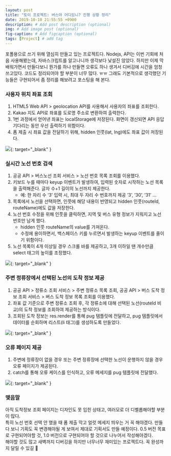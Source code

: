 ```yaml
---
layout: post
title: "토이 프로젝트: 버스야 어디있니? 진행 상황 정리"
date: 2019-10-10 21:55:55 +0900
description: # Add post description (optional)
img: # Add image post (optional)
fig-caption: # Add figcaption (optional)
tags: [Project] # add tag
---
```


포폴용으로 쓰기 위해 열심히 만들고 있는 프로젝트다. Nodejs, API는 이번 기회에 처음 사용해봤는데, 자바스크립트를 알고나니까 생각보다 낯설진 않았다. 하지만 이제 막 배워가면서 만들다보니 뭔가를 하나 만들면 오류도 하나 생겨서 디버깅에 시간을 엄청 쓰고있다. 코드도 정리되어야 할 부분이 너무 많다. ㅠㅠ 그래도 기본적으로 생각했던 기능들은 구현되어서 좀 정리를 해보려고 포스팅을 해 본다.

### 사용자 위치 좌표 조회
1. HTML5 Web API > geolocation API를 사용해서 사용자의 좌표를 조회한다.
2. Kakao 지도 API로 좌표를 도로명 주소로 변환하여 출력한다.
3. 1번 과정에서 얻어낸 좌표는 localStorage에 저장된다. 화면이 갱신되면 API 응답 기다리는 동안 우선 출력하기 위함이다. 
4. 폼 제출 시 좌표 값을 전달하기 위해, hidden 인풋(lat, lng)에도 좌표 값이 저장된다.

[<img src="{{site.baseurl}}/assets/post_img/toy-project-where-is-the-bus-1.png">]({{site.baseurl}}/assets/post_img/toy-project-where-is-the-bus-1.png){: target="_blank" }

### 실시간 노선 번호 검색
1. 공공 API > 버스노선 조회 서비스 > 노선 번호 목록 조회를 이용했다.
2. 키보드 누를 때마다 keyup 이벤트가 발생하여, 입력된 숫자로 시작하는 노선 목록을 출력해준다. 글자 수+1 길이의 노선까지 제공한다.
    * 예: 한 자리 수 ‘3’ 입력 시, 최대 두 자리 수 번호까지 제공 ‘3’, ’30’, ’31’ …
3. 목록에서 노선을 선택하면, 인풋에 해당 내용이 반영되고 hidden 인풋(routeId, routeName)에도 값을 저장한다.
4. 노선 번호 수정을 위해 인풋을 클릭하면, 지역 및 버스 유형 정보가 지워지고 노선 번호만 남게 했다.
    * hidden 인풋 routeName의 value를 가져온다.
    * 수정에 용이하면서, 백스페이스 키를 누르면서 발생하는 keyup 이벤트를 줄이기 위함이다.
5. 노선 목록이 4개 이상일 경우 스크롤 바를 제공하고, 3개 이하일 땐 개수만큼 select 태그의 높이를 조정했다.

[<img src="{{site.baseurl}}/assets/post_img/toy-project-where-is-the-bus-2.gif">]({{site.baseurl}}/assets/post_img/toy-project-where-is-the-bus-2.gif){: target="_blank" }

### 주변 정류장에서 선택된 노선의 도착 정보 제공
1. 공공 API > 정류소 조회 서비스 > 주변 정류소 목록 조회, 공공 API > 버스 도착 정보 조회 서비스 > 버스 도착 정보 목록 조회를 이용했다.
2. 좌표 값 기준으로 주변 정류소 조회 후, 각 정류소에 대해 선택된 노선(routeId 비교)의 도착 정보를 조회하여 제공하는 방식이다.
3. 조회된 도착 정보는 res.render를 통해 pug 템플릿에 전달하고, pug 템플릿에서 데이터를 순회하며 리스트(li 태그)를 생성하도록 만들었다.

[<img src="{{site.baseurl}}/assets/post_img/toy-project-where-is-the-bus-3.png">]({{site.baseurl}}/assets/post_img/toy-project-where-is-the-bus-3.png){: target="_blank" }

### 오류 페이지 제공
1. 주변에 정류장이 없을 경우 또는 주변 정류장에 선택한 노선이 운행하지 않을 경우 오류 페이지가 제공된다.
2. catch를 통해 오류 케이스를 인식하고, 오류 메세지를 pug 템플릿에 전달했다.

[<img src="{{site.baseurl}}/assets/post_img/toy-project-where-is-the-bus-4.png">]({{site.baseurl}}/assets/post_img/toy-project-where-is-the-bus-4.png){: target="_blank" }

### 맺음말
아직 도착정보 조회 페이지는 디자인도 못 입힌 상태고, 여러모로 더 디벨롭해야할 부분이 많다.   
특히 노선 번호 선택 안 했을 때 폼 제출 막고 얼럿 메세지 띄우는 거 꼭 해야겠다. 만들다 보니 기획도 꼭 변경해야될 게 보여서 제대로 기획서도 만들 예정이다. 0.5 버전 목표로 구현되어야할 것, 1.0 버전으로 구현되어야 할 것으로 나누어서 작성해야겠다.   
해야할 것도 많고 새벽까지 디버깅을 하지만 너무너무 재미있는 프로젝트다. 꼭 완성까지 달릴 수 있길 🤩